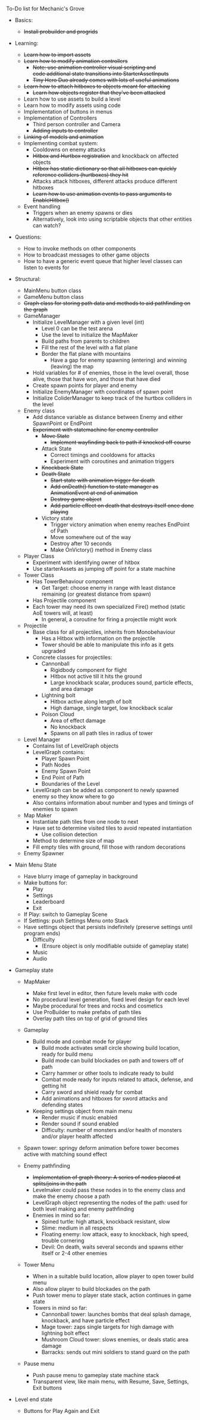 To-Do list for Mechanic's Grove

- Basics:
    - <s>Install probuilder and progrids</s>
    
- Learning:
    - <s>Learn how to import assets</s>
    - <s>Learn how to modify animation controllers
        - Note: use animation controller visual scripting and<br>
            code additional state transitions into StarterAssetInputs
        - Tiny Hero Duo already comes with lots of useful animations </s>
    - <s>Learn how to attach hitboxes to objects meant for attacking
        - Learn how objects register that they've been attacked</s>
    - Learn how to use assets to build a level
    - Learn how to modify assets using code
    - Implementation of buttons in menus
    - Implementation of Controllers
        - Third person controller and Camera
        - <s>Adding inputs to controller</s>
    - <s>Linking of models and animation</s>
    - Implementing combat system:
        - Cooldowns on enemy attacks
        - <s>Hitbox and Hurtbox registration</s> and knockback on affected objects
        - <s>Hitbox has static dictionary so that all hitboxes can quickly reference colliders (hurtboxes) they hit</s>
        - Attacks attack hitboxes, different attacks produce different hitboxes
        - <s>Learn how to use animation events to pass arguments to EnableHitbox()</s>
    - Event handling
        - Triggers when an enemy spawns or dies 
        - Alternatively, look into using scriptable objects that other entities can watch?

- Questions: 
    - How to invoke methods on other components 
    - How to broadcast messages to other game objects
    - How to have a generic event queue that higher level classes can listen to events for

- Structural:
    - MainMenu button class
    - GameMenu button class
    - <s>Graph class for storing path data and methods to aid pathfinding on the graph</s>
    - GameManager
        - Initialize LevelManager with a given level (int)
            - Level 0 can be the test arena
            - Use the level to initialize the MapMaker
            - Build paths from parents to children
            - Fill the rest of the level with a flat plane
            - Border the flat plane with mountains 
                - Have a gap for enemy spawning (entering) and winning (leaving) the map
        - Hold variables for # of enemies, those in the level overall, those alive, those that have won, and those that have died
        - Create spawn points for player and enemy
        - Initialize EnemyManager with coordinates of spawn point
        - Initialize ColiderManager to keep track of the hurtbox colliders in the level
    - Enemy class 
        - Add distance variable as distance between Enemy and either SpawnPoint or EndPoint
        - <s>Experiment with statemachine for enemy controller</s>
            - <s>Move State</s>
                - <s>Implement wayfinding back to path if knocked off course</s>
            - Attack State
                - Correct timings and cooldowns for attacks
                - Experiment with coroutines and animation triggers
            - <s>Knockback State</s>
            - <s>Death State</s>
                - <s>Start state with animation trigger for death</s>
                - <s>Add onDeath() function to state manager as AnimationEvent at end of animation</s>
                - <s>Destroy game object</s>
                - <s>Add particle effect on death that destroys itself once done playing</s>
            - Victory state
                - Trigger victory animation when enemy reaches EndPoint of Path
                - Move somewhere out of the way
                - Destroy after 10 seconds
                - Make OnVictory() method in Enemy class
    - Player Class
        - Experiment with identifying owner of hitbox
        - Use starterAssets as jumping off point for a state machine
    - Tower Class
        - Has TowerBehaviour component
            - Get Target: choose enemy in range with least distance remaining (or greatest distance from spawn)
        - Has Projectile component
        - Each tower may need its own specialized Fire() method (static AoE towers will, at least)
            - In general, a coroutine for firing a projectile might work
    - Projectile
        - Base class for all projectiles, inherits from Monobehaviour
            - Has a Hitbox with information on the projectile
            - Tower should be able to manipulate this info as it gets upgraded
        - Concrete classes for projectiles:
            - Cannonball
                - Rigidbody component for flight
                - Hitbox not active till it hits the ground
                - Large knockback scalar, produces sound, particle effects, and area damage
            - Lightning bolt
                - Hitbox active along length of bolt
                - High damage, single target, low knockback scalar
            - Poison Cloud
                - Area of effect damage
                - No knockback
                - Spawns on all path tiles in radius of tower
    - Level Manager
        - Contains list of LevelGraph objects
        - LevelGraph contains:
            - Player Spawn Point
            - Path Nodes
            - Enemy Spawn Point
            - End Point of Path
            - Boundaries of the Level
        - LevelGraph can be added as component to newly spawned enemy so they know where to go
        - Also contains information about number and types and timings of enemies to spawn
    - Map Maker
        - Instantiate path tiles from one node to next
        - Have set to determine visited tiles to avoid repeated instantiation
            - Use collision detection
        - Method to determine size of map
        - Fill empty tiles with ground, fill those with random decorations
    - Enemy Spawner

- Main Menu State
    - Have blurry image of gameplay in background
    - Make buttons for:
        - Play
        - Settings
        - Leaderboard
        - Exit
    - If Play: switch to Gameplay Scene
    - If Settings: push Settings Menu onto Stack
    - Have settings object that persists indefinitely (preserve settings until program ends)
        - Difficulty
            - (Ensure object is only modifiable outside of gameplay state)
        - Music
        - Audio

- Gameplay state
    - MapMaker
        - Make first level in editor, then future levels make with code
        - No procedural level generation, fixed level design for each level
        - Maybe procedural for trees and rocks and cosmetics
        - Use ProBuilder to make prefabs of path tiles 
        - Overlay path tiles on top of grid of ground tiles
    
    - Gameplay
        - Build mode and combat mode for player
            - Build mode activates small circle showing build location, ready for build menu
            - Build mode can build blockades on path and towers off of path
            - Carry hammer or other tools to indicate ready to build
            - Combat mode ready for inputs related to attack, defense, and getting hit
            - Carry sword and shield ready for combat
            - Add animations and hitboxes for sword attacks and defending states
        - Keeping settings object from main menu
            - Render music if music enabled
            - Render sound if sound enabled
            - Difficulty: number of monsters and/or health of monsters and/or player health affected

    - Spawn tower: springy deform animation before tower becomes active with matching sound effect
    
    - Enemy pathfinding
        - <s>Implementation of graph theory: A series of nodes placed at splits/joins in the path</s>
        - Levelmaker could pass these nodes in to the enemy class and make the enemy choose a path
        - LevelGraph object representing the nodes of the path: used for both level making and enemy pathfinding 
        - Enemies in mind so far:
            - Spined turtle: high attack, knockback resistant, slow
            - Slime: medium in all respects
            - Floating enemy: low attack, easy to knockback, high speed, trouble cornering
            - Devil: On death, waits several seconds and spawns either itself or 2-4 other enemies

    - Tower Menu
        - When in a suitable build location, allow player to open tower build menu
        - Also allow player to build blockades on the path
        - Push tower menu to player state stack, action continues in game state
        - Towers in mind so far:
            - Cannonball tower: launches bombs that deal splash damage, knockback, and have particle effect
            - Mage tower: zaps single targets for high damage with lightning bolt effect
            - Mushroom Cloud tower: slows enemies, or deals static area damage
            - Barracks: sends out mini soldiers to stand guard on the path

    - Pause menu
        - Push pause menu to gameplay state machine stack
        - Transparent view, like main menu, with Resume, Save, Settings, Exit buttons


- Level end state
    - Buttons for Play Again and Exit
